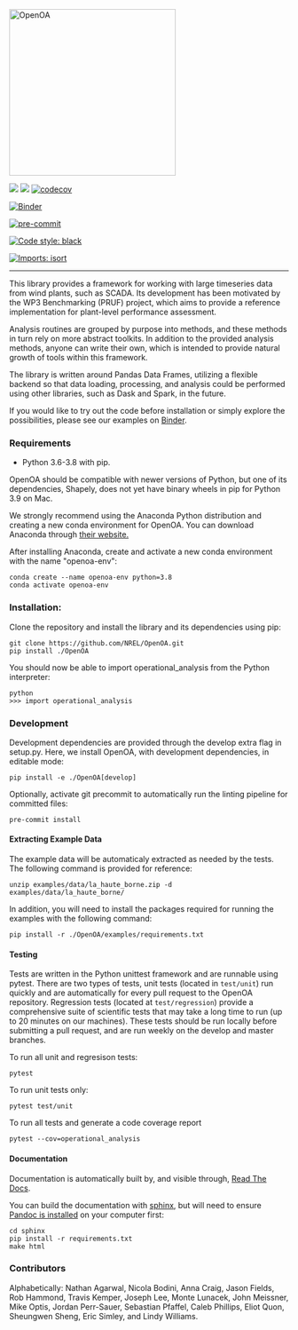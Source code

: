 <img src="https://github.com/NREL/OpenOA/blob/develop/Open%20OA%20Final%20Logos/Color/Open%20OA%20Color%20Transparent%20Background.png?raw=true" alt="OpenOA" width="300"/>

![](https://github.com/NREL/OpenOA/workflows/Tests/badge.svg?branch=develop) [![](https://readthedocs.org/projects/openoa/badge/?version=latest)](https://openoa.readthedocs.io) [![codecov](https://codecov.io/gh/NREL/OpenOA/branch/develop/graph/badge.svg)](https://codecov.io/gh/NREL/OpenOA)

[![Binder](https://mybinder.org/badge_logo.svg)](https://mybinder.org/v2/gh/NREL/OpenOA/master?filepath=examples)

[![pre-commit](https://img.shields.io/badge/pre--commit-enabled-brightgreen?logo=pre-commit&logoColor=white)](https://github.com/pre-commit/pre-commit)

[![Code style: black](https://img.shields.io/badge/code%20style-black-000000.svg)](https://github.com/psf/black)

[![Imports: isort](https://img.shields.io/badge/%20imports-isort-%231674b1?style=flat&labelColor=ef8336)](https://pycqa.github.io/isort/)

-----

This library provides a framework for working with large timeseries data from wind plants, such as SCADA.
Its development has been motivated by the WP3 Benchmarking (PRUF) project,
which aims to provide a reference implementation for plant-level performance assessment.

Analysis routines are grouped by purpose into methods,
and these methods in turn rely on more abstract toolkits.
In addition to the provided analysis methods,
anyone can write their own, which is intended to provide natural
growth of tools within this framework.

The library is written around Pandas Data Frames, utilizing a flexible backend
so that data loading, processing, and analysis could be performed using other libraries,
such as Dask and Spark, in the future.

If you would like to try out the code before installation or simply explore the possibilities, please see our examples on [Binder](https://mybinder.org/v2/gh/NREL/OpenOA/master?filepath=examples).

### Requirements

  * Python 3.6-3.8 with pip.

OpenOA should be compatible with newer versions of Python, but one of its dependencies, Shapely, does not yet have binary wheels in pip for Python 3.9 on Mac.

We strongly recommend using the Anaconda Python distribution and creating a new conda environment for OpenOA. You can download Anaconda through [their website.](https://www.anaconda.com/products/individual)

After installing Anaconda, create and activate a new conda environment with the name "openoa-env":

```
conda create --name openoa-env python=3.8
conda activate openoa-env
```

### Installation:

Clone the repository and install the library and its dependencies using pip:

```
git clone https://github.com/NREL/OpenOA.git
pip install ./OpenOA
```

You should now be able to import operational_analysis from the Python interpreter:

```
python
>>> import operational_analysis
```

### Development

Development dependencies are provided through the develop extra flag in setup.py. Here, we install OpenOA, with development dependencies, in editable mode:

```
pip install -e ./OpenOA[develop]
```

Optionally, activate git precommit to automatically run the linting pipeline for committed files:

```
pre-commit install
```


#### Extracting Example Data

The example data will be automaticaly extracted as needed by the tests. The following command is provided for reference:

```
unzip examples/data/la_haute_borne.zip -d examples/data/la_haute_borne/
```

In addition, you will need to install the packages required for running the examples with the following command:

```
pip install -r ./OpenOA/examples/requirements.txt
```

#### Testing
Tests are written in the Python unittest framework and are runnable using pytest. There are two types of tests, unit tests (located in `test/unit`) run quickly and are automatically for every pull request to the OpenOA repository. Regression tests (located at `test/regression`) provide a comprehensive suite of scientific tests that may take a long time to run (up to 20 minutes on our machines). These tests should be run locally before submitting a pull request, and are run weekly on the develop and master branches.

To run all unit and regresison tests:
```
pytest
```

To run unit tests only:
```
pytest test/unit
```

To run all tests and generate a code coverage report
```
pytest --cov=operational_analysis
```

#### Documentation

Documentation is automatically built by, and visible through, [Read The Docs](http://openoa.readthedocs.io/).

You can build the documentation with [sphinx](http://www.sphinx-doc.org/en/stable/), but will need to ensure [Pandoc is installed](https://pandoc.org/installing.html) on your computer first:

```
cd sphinx
pip install -r requirements.txt
make html
```


### Contributors

Alphabetically:
Nathan Agarwal,
Nicola Bodini,
Anna Craig,
Jason Fields,
Rob Hammond,
Travis Kemper,
Joseph Lee,
Monte Lunacek,
John Meissner,
Mike Optis,
Jordan Perr-Sauer,
Sebastian Pfaffel,
Caleb Phillips,
Eliot Quon,
Sheungwen Sheng,
Eric Simley, and
Lindy Williams.
